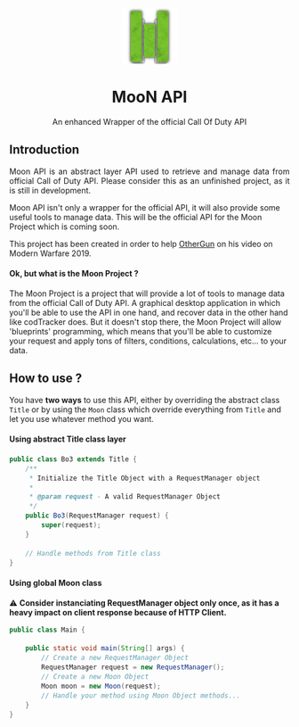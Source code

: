 
<div align="center">

<img src="MooN_shadow.png" alt="">
    
<h1 class="global-title">MooN API</h1>
    
An enhanced Wrapper of the official Call Of Duty API
</div>

## Introduction

<p style="text-align: justify">
Moon API is an abstract layer API used to retrieve and manage data from official Call of Duty API.
Please consider this as an unfinished project, as it is still in development.

Moon API isn't only a wrapper for the official API, it will also provide some useful tools to manage data. This will be
the official API for the Moon Project which is coming soon.
</p>

This project has been created in order to help [OtherGun](https://www.youtube.com/c/otherGun/) on his video on Modern Warfare 2019.

#### Ok, but what is the Moon Project ?

<p style="text-align: justify">

The Moon Project is a project that will provide a lot of tools to manage data from the official Call of Duty API.
A graphical desktop application in which you'll be able to use the API in one hand, and recover data in the other hand like codTracker does.
But it doesn't stop there, the Moon Project will allow 'blueprints' programming, which means that you'll be able to customize your request and apply tons of filters, conditions, calculations, etc... to your data.
</p>

## How to use ?

<p style="text-align: justify">

You have **two ways** to use this API, either by overriding the abstract class `Title` or by using the `Moon` class which override everything from `Title` and let you use whatever method you want.
</p>

#### Using abstract Title class layer

```java 
public class Bo3 extends Title {
    /**
     * Initialize the Title Object with a RequestManager object
     *
     * @param request - A valid RequestManager Object
     */
    public Bo3(RequestManager request) {
        super(request);
    }

    // Handle methods from Title class
}
```

#### Using global Moon class

:warning: **Consider instanciating RequestManager object only once, as it has a heavy impact on client response because of HTTP Client.**

```java
public class Main {

    public static void main(String[] args) {
        // Create a new RequestManager Object
        RequestManager request = new RequestManager();
        // Create a new Moon Object
        Moon moon = new Moon(request);
        // Handle your method using Moon Object methods...
    }
}
```
